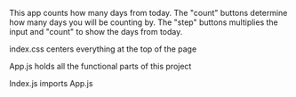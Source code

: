This app counts how many days from today.
The "count" buttons determine how many days you will be counting by.
The "step" buttons multiplies the input and "count" to show the days from today.


index.css centers everything at the top of the page

App.js holds all the functional parts of this project

Index.js imports App.js

